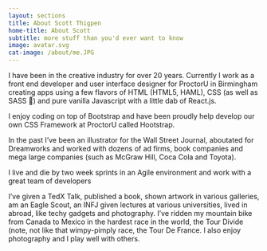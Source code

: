 ```yaml
---
layout: sections
title: About Scott Thigpen
home-title: About Scott
subtitle: more stuff than you'd ever want to know
image: avatar.svg
cat-image: /about/me.JPG
---
```


I have been in the creative industry for over 20 years. Currently I work as a front end developer and user interface designer for ProctorU in Birmingham creating apps using a few flavors of HTML (HTML5, HAML), CSS (as well as SASS 💅) and pure vanilla Javascript with a little dab of React.js.

I enjoy coding on top of Bootstrap and have been proudly help develop our own CSS Framework at ProctorU called Hootstrap.

In the past I’ve been an illustrator for the Wall Street Journal, aboutated for Dreamworks and worked with dozens of ad firms, book companies and mega large companies (such as McGraw Hill, Coca Cola and Toyota).

I live and die by two week sprints in an Agile environment and work with a great team of developers

I’ve given a TedX Talk, published a book, shown artwork in various galleries, am an Eagle Scout, an INFJ given lectures at various universities, lived in abroad, like techy gadgets and photography.
I’ve ridden my mountain bike from Canada to Mexico in the hardest race in the world, the Tour Divide (note, not like that wimpy-pimply race, the Tour De France.
I also enjoy photography and I play well with others.
